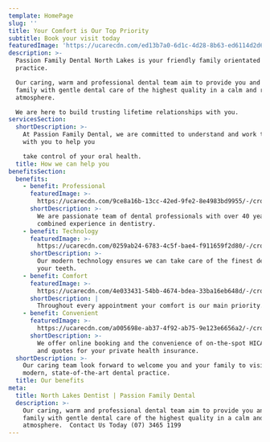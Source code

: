 ```yaml
---
template: HomePage
slug: ''
title: Your Comfort is Our Top Priority
subtitle: Book your visit today
featuredImage: 'https://ucarecdn.com/ed13b7a0-6d1c-4d28-8b63-ed6114d2d68c/'
description: >-
  Passion Family Dental North Lakes is your friendly family orientated dental
  practice.

  Our caring, warm and professional dental team aim to provide you and your
  family with gentle dental care of the highest quality in a calm and relaxing
  atmosphere.  

  We are here to build trusting lifetime relationships with you.
servicesSection:
  shortDescription: >-
    At Passion Family Dental, we are committed to understand and work together
    with you to help you

    take control of your oral health.
  title: How we can help you
benefitsSection:
  benefits:
    - benefit: Professional
      featuredImage: >-
        https://ucarecdn.com/9ce8a16b-13cc-42ed-9fe2-8e4983bd9955/-/crop/2179x1727/0,5/-/preview/-/enhance/100/
      shortDescription: >-
        We are passionate team of dental professionals with over 40 years
        combined experience in dentistry. 
    - benefit: Technology
      featuredImage: >-
        https://ucarecdn.com/0259ab24-6783-4c5f-bae4-f911659f2d80/-/crop/320x236/49,114/-/preview/-/enhance/50/
      shortDescription: >-
        Our modern technology ensures we can take care of the finest details of
        your teeth.
    - benefit: Comfort
      featuredImage: >-
        https://ucarecdn.com/4e033431-54bb-4674-bdea-33ba16eb648d/-/crop/1210x825/1001,809/-/preview/-/enhance/62/
      shortDescription: |
        Throughout every appointment your comfort is our main priority. 
    - benefit: Convenient
      featuredImage: >-
        https://ucarecdn.com/a005698e-ab37-4f92-ab75-9e123e6656a2/-/crop/1218x1447/238,493/-/preview/-/enhance/92/
      shortDescription: >-
        We offer online booking and the convenience of on-the-spot HICAPS claims
        and quotes for your private health insurance.
  shortDescription: >-
    Our caring team look forward to welcome you and your family to visit our
    modern, state-of-the-art dental practice.
  title: Our benefits
meta:
  title: North Lakes Dentist | Passion Family Dental
  description: >-
    Our caring, warm and professional dental team aim to provide you and your
    family with gentle dental care of the highest quality in a calm and relaxing
    atmosphere.  Contact Us Today (07) 3465 1199
---
```


